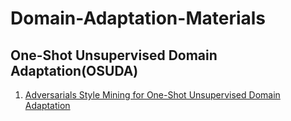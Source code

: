 # Domain-Adaptation-Materials

## One-Shot Unsupervised Domain Adaptation(OSUDA)

1. [Adversarials Style Mining for One-Shot Unsupervised Domain Adaptation](https://proceedings.neurips.cc/paper/2020/hash/ed265bc903a5a097f61d3ec064d96d2e-Abstract.html)
